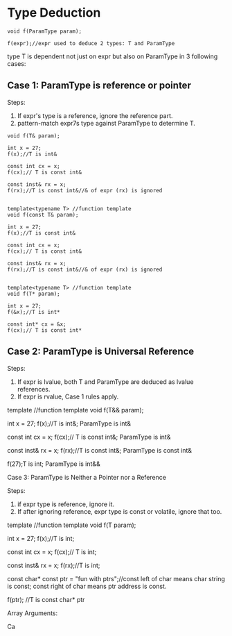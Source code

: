 # Type Deduction

```template<typename T> //function template
void f(ParamType param);

f(expr);//expr used to deduce 2 types: T and ParamType
```
type T is dependent not just on expr but also on ParamType in 3 following cases:

## Case 1: ParamType is reference or pointer

Steps:
1. If expr's type is a reference, ignore the reference part.
2. pattern-match expr7s type against ParamType to determine T.

```template<typename T> //function template
void f(T& param);

int x = 27;
f(x);//T is int&

const int cx = x;
f(cx);// T is const int&

const inst& rx = x;
f(rx);//T is const int&//& of expr (rx) is ignored


template<typename T> //function template
void f(const T& param);

int x = 27;
f(x);//T is const int&

const int cx = x;
f(cx);// T is const int&

const inst& rx = x;
f(rx);//T is const int&//& of expr (rx) is ignored


template<typename T> //function template
void f(T* param);

int x = 27;
f(&x);//T is int*

const int* cx = &x;
f(cx);// T is const int*

```

## Case 2: ParamType is Universal Reference

Steps:
1. If expr is lvalue, both T and ParamType are deduced as lvalue references.
2. If expr is rvalue, Case 1 rules apply.

template<typename T> //function template
void f(T&& param);

int x = 27;
f(x);//T is int&; ParamType is int&

const int cx = x;
f(cx);// T is const int&; ParamType is int&

const inst& rx = x;
f(rx);//T is const int&; ParamType is const int&

f(27);T is int; ParamType is int&& 


Case 3: ParamType is Neither a Pointer nor a Reference

Steps:
1. if expr type is reference, ignore it.
2. If after ignoring reference, expr type is const or volatile, ignore that too.

template<typename T> //function template
void f(T param);

int x = 27;
f(x);//T is int;

const int cx = x;
f(cx);// T is int;

const inst& rx = x;
f(rx);//T is int;

const char* const ptr = "fun with ptrs";//const left of char means char string is const; const right of char means ptr address is const.

f(ptr); //T is const char* ptr


Array Arguments:


Ca

